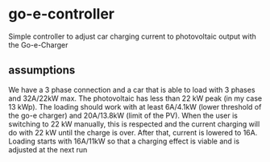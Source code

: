 # go-e-controller
Simple controller to adjust car charging current to photovoltaic output with the Go-e-Charger

## assumptions
We have a 3 phase connection and a car that is able to load with 3 phases and 32A/22kW max.
The photovoltaic has less than 22 kW peak (in my case 13 kWp).
The loading should work with at least 6A/4.1kW (lower threshold of the go-e charger) and 20A/13.8kW (limit of the PV).
When the user is switching to 22 kW manually, this is respected and the current charging will do with 22 kW until the charge is over. After that, current is lowered to 16A.
Loading starts with 16A/11kW so that a charging effect is viable and is adjusted at the next run

